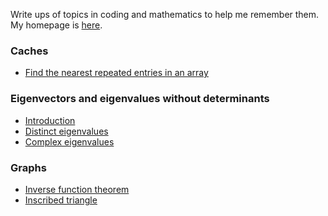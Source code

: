 Write ups of topics in coding and mathematics to help me remember them.
My homepage is [here](https://mwpb.uk).

### Caches

* [Find the nearest repeated entries in an array](nearest_repeated_entries.md)

### Eigenvectors and eigenvalues without determinants

* [Introduction](introEigenvectors.md)
* [Distinct eigenvalues](distinctEigenvalues.md)
* [Complex eigenvalues](complexEigenvalues.md)

### Graphs

* [Inverse function theorem](inverse-function-theorem.md)
* [Inscribed triangle](inscribed.html)